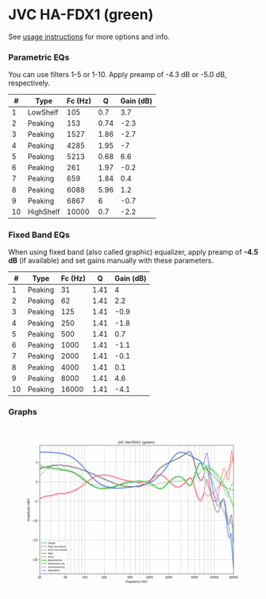 # JVC HA-FDX1 (green)
See [usage instructions](https://github.com/jaakkopasanen/AutoEq#usage) for more options and info.

### Parametric EQs
You can use filters 1-5 or 1-10. Apply preamp of -4.3 dB or -5.0 dB, respectively.

|   # | Type      |   Fc (Hz) |    Q |   Gain (dB) |
|-----|-----------|-----------|------|-------------|
|   1 | LowShelf  |       105 | 0.7  |         3.7 |
|   2 | Peaking   |       153 | 0.74 |        -2.3 |
|   3 | Peaking   |      1527 | 1.86 |        -2.7 |
|   4 | Peaking   |      4285 | 1.95 |        -7   |
|   5 | Peaking   |      5213 | 0.68 |         6.6 |
|   6 | Peaking   |       261 | 1.97 |        -0.2 |
|   7 | Peaking   |       659 | 1.84 |         0.4 |
|   8 | Peaking   |      6088 | 5.96 |         1.2 |
|   9 | Peaking   |      6867 | 6    |        -0.7 |
|  10 | HighShelf |     10000 | 0.7  |        -2.2 |

### Fixed Band EQs
When using fixed band (also called graphic) equalizer, apply preamp of **-4.5 dB** (if available) and set gains manually with these parameters.

|   # | Type    |   Fc (Hz) |    Q |   Gain (dB) |
|-----|---------|-----------|------|-------------|
|   1 | Peaking |        31 | 1.41 |         4   |
|   2 | Peaking |        62 | 1.41 |         2.2 |
|   3 | Peaking |       125 | 1.41 |        -0.9 |
|   4 | Peaking |       250 | 1.41 |        -1.8 |
|   5 | Peaking |       500 | 1.41 |         0.7 |
|   6 | Peaking |      1000 | 1.41 |        -1.1 |
|   7 | Peaking |      2000 | 1.41 |        -0.1 |
|   8 | Peaking |      4000 | 1.41 |         0.1 |
|   9 | Peaking |      8000 | 1.41 |         4.6 |
|  10 | Peaking |     16000 | 1.41 |        -4.1 |

### Graphs
![](./JVC%20HA-FDX1%20(green).png)
